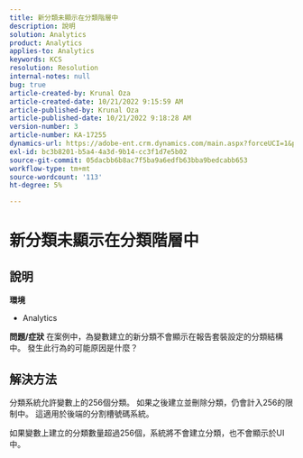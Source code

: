 ```yaml
---
title: 新分類未顯示在分類階層中
description: 說明
solution: Analytics
product: Analytics
applies-to: Analytics
keywords: KCS
resolution: Resolution
internal-notes: null
bug: true
article-created-by: Krunal Oza
article-created-date: 10/21/2022 9:15:59 AM
article-published-by: Krunal Oza
article-published-date: 10/21/2022 9:18:28 AM
version-number: 3
article-number: KA-17255
dynamics-url: https://adobe-ent.crm.dynamics.com/main.aspx?forceUCI=1&pagetype=entityrecord&etn=knowledgearticle&id=8dff38f6-2051-ed11-bba2-0022480867fb
exl-id: bc3b8201-b5a4-4a3d-9b14-cc3f1d7e5b02
source-git-commit: 05dacbb6b8ac7f5ba9a6edfb63bba9bedcabb653
workflow-type: tm+mt
source-wordcount: '113'
ht-degree: 5%

---
```


# 新分類未顯示在分類階層中

## 說明

<b>環境</b>
- Analytics



<b>問題/症狀</b>
在案例中，為變數建立的新分類不會顯示在報告套裝設定的分類結構中。 發生此行為的可能原因是什麼？


## 解決方法


分類系統允許變數上的256個分類。 如果之後建立並刪除分類，仍會計入256的限制中。 這適用於後端的分割槽號碼系統。

如果變數上建立的分類數量超過256個，系統將不會建立分類，也不會顯示於UI中。
